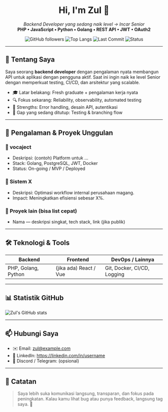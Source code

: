 <!-- Header -->
<h1 align="center">Hi, I'm Zul 👋</h1>
<p align="center">
  <em>Backend Developer yang sedang naik level → Incar Senior</em><br/>
  <strong>PHP • JavaScript • Python • Golang • REST API • JWT • OAuth2</strong>
</p>

<!-- Badges -->
<p align="center">
  <!-- contoh badge; ganti sesuai actual -->
  <img alt="GitHub followers" src="https://img.shields.io/github/followers/username?style=social">
  <img alt="Top Langs" src="https://img.shields.io/github/languages/top/username/repo?style=flat-square">
  <img alt="Last Commit" src="https://img.shields.io/github/last-commit/username/repo?style=flat-square">
  <img alt="Status" src="https://img.shields.io/badge/status-active-success?style=flat-square">
</p>

---

## 🧠 Tentang Saya
Saya seorang **backend developer** dengan pengalaman nyata membangun API untuk aplikasi dengan pengguna aktif. Saat ini ingin naik ke level Senior dengan memperkuat testing, CI/CD, dan arsitektur yang scalable.

- 🎓 Latar belakang: Fresh graduate + pengalaman kerja nyata  
- 🔍 Fokus sekarang: Reliability, observability, automated testing  
- 💪 Strengths: Error handling, desain API, autentikasi  
- 🚧 Gap yang sedang ditutup: Testing & branching flow

---

## 💼 Pengalaman & Proyek Unggulan
### 🔸 vocaject
- Deskripsi: (contoh) Platform untuk ...  
- Stack: Golang, PostgreSQL, JWT, Docker  
- Status: On-going / MVP / Deployed  

### 🔸 Sistem X
- Deskripsi: Optimasi workflow internal perusahaan magang.  
- Impact: Meningkatkan efisiensi sebesar X%.

### 🔸 Proyek lain (bisa list cepat)
- Nama — deskripsi singkat, tech stack, link (jika publik)

---

## 🛠 Teknologi & Tools
| Backend | Frontend | DevOps / Lainnya |
|--------|----------|------------------|
| PHP, Golang, Python | (jika ada) React / Vue | Git, Docker, CI/CD, Logging |

---

## 📊 Statistik GitHub
<!-- Contoh integrasi: -->
![Zul's GitHub stats](https://github-readme-stats.vercel.app/api?username=yourusername&show_icons=true&theme=radical)

---

## 📫 Hubungi Saya
- ✉️ Email: zul@example.com  
- 🔗 LinkedIn: https://linkedin.com/in/username  
- 💬 Discord / Telegram: (opsional)

---

## 🧩 Catatan
> Saya lebih suka komunikasi langsung, transparan, dan fokus pada peningkatan. Kalau kamu lihat bug atau punya feedback, langsung tag saya. 🚀
